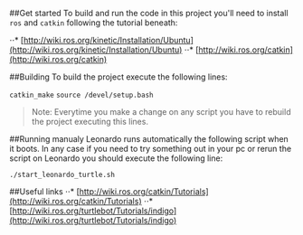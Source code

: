 ##Get started
To build and run the code in this project you'll need to install `ros` and `catkin` following the tutorial beneath:

⋅⋅* [http://wiki.ros.org/kinetic/Installation/Ubuntu](http://wiki.ros.org/kinetic/Installation/Ubuntu)
⋅⋅* [http://wiki.ros.org/catkin](http://wiki.ros.org/catkin)

##Building
To build the project execute the following lines:

`catkin_make`
`source /devel/setup.bash`

> Note: Everytime you make a change on any script you have to rebuild the project executing this lines.

##Running manualy
Leonardo runs automatically the following script when it boots. 
In any case if you need to try something out in your pc or rerun the script on Leonardo you should execute the following line:

`./start_leonardo_turtle.sh`

##Useful links
⋅⋅* [http://wiki.ros.org/catkin/Tutorials](http://wiki.ros.org/catkin/Tutorials)
⋅⋅* [http://wiki.ros.org/turtlebot/Tutorials/indigo](http://wiki.ros.org/turtlebot/Tutorials/indigo)
